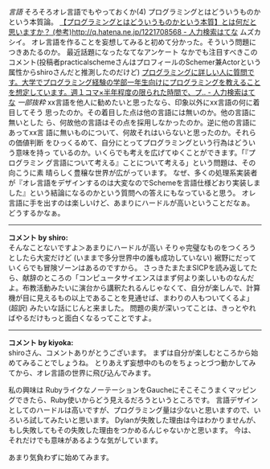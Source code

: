 *言語* そろそろオレ言語でもやっておくか(4)
プログラミングとはどういうものかという本質論。
 [【プログラミングとはどういうものかという本質】とは何だと思いますか？ (参考)http://q.hatena.ne.jp/1221708568 - 人力検索はてな](http://q.hatena.ne.jp/1222018850)
ムズカシイ。
オレ言語を作ることを妄想してみると初めて分かった。そういう問題につきあたるのか。
最近話題になったなてなアンケート
なかでも注目すべきこのコメント(投稿者practicalschemeさんはプロフィールのSchemer兼Actorという属性からshiroさんだと推測したのだけど)
 [プログラミングに詳しい人に質問です。大学でプログラミング経験の学部一年生向けにプログラミングを教えることを想定しています。週１コマ×半年程度の限られた時間で、プ.. - 人力検索はてな](http://q.hatena.ne.jp/1221708568#c131208)
 *一部抜粋*
 xx言語を他人に勧めたいと思ったなら、印象以外にxx言語の何に着目してそう
 思ったのか。その着目した点は他の言語には無いのか。他の言語に無いとした
 ら、何故他の言語はその点を採用しなかったのか。逆に他の言語にあってxx言
 語に無いものについて、何故それはいらないと思ったのか。それらの価値判断
 をひっくるめて、自分にとってプログラミングという行為はどういう意味を持っ
 ているのか。いくらでも考えを広げてゆくことができます。「『プログラミン
 グ言語について考える』ことについて考える」という問題は、その向こうに素
 晴らしく豊穣な世界が広がっています。
なぜ、多くの処理系実装者が『オレ言語をデザインするのは大変なのでSchemeを言語仕様どおり実装しました』という結論になるのかという質問への答えにもなっていると思う。
オレ言語に手を出すのは楽しいけど、あまりにハードルが高いということだなぁ。
どうするかなぁ。



---

**コメント by shiro:**  
そんなことないですよ＞あまりにハードルが高い
そりゃ完璧なものをつくろうとしたら大変だけど (いままで多分世界中の誰も成功していない) 裾野にだっていくらでも冒険ゾーンはあるのですから。
さっきたまたまSICPを読み返してたら、献辞のところの「コンピュータサイエンスはまず何より楽しいものなんだよ。布教活動みたいに演台から講釈たれるんじゃなくて、自分が楽しんで、計算機が目に見えるもの以上であることを見通せば、まわりの人もついてくるよ」(超訳) みたいな話にじんと来ました。
問題の奥が深いってことは、きっとやればやるだけもっと面白くなるってことですよ。



---

**コメント by kiyoka:**  
shiroさん、コメントありがとうございます。
まずは自分が楽しむところから始めてみることでしょうね。
とりあえず妄想中のものをちょっとづつ動かしてみてから、オレ言語の世界に飛び込んでみます。

私の興味は RubyライクなノーテーションをGaucheにそこそこうまくマッピングできたら、Ruby使いからどう見えるだろうというところです。
言語デザインとしてのハードルは高いですが、プログラミング量は少ないと思いますので、いろいろ試してみたいと思います。
Dylanが失敗した理由は今はわかりませんが、もし失敗してもその失敗した理由をつかめるんじゃないかと思います。
今は、それだけでも意味があるような気がしています。

あまり気負わずに始めてみます。


